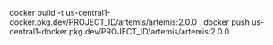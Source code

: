 <!-- to build and push Docker image to the repo please run: -->

docker build -t us-central1-docker.pkg.dev/PROJECT_ID/artemis/artemis:2.0.0  .
docker push us-central1-docker.pkg.dev/PROJECT_ID/artemis/artemis:2.0.0 